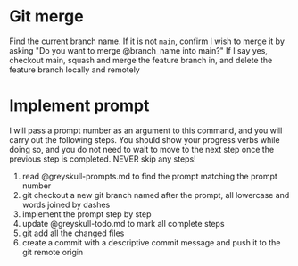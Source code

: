 # Git merge

Find the current branch name. If it is not `main`, confirm I wish to merge it by asking "Do you want to merge @branch_name into main?" If I say yes, checkout main, squash and merge the feature branch in, and delete the feature branch locally and remotely

# Implement prompt

I will pass a prompt number as an argument to this command, and you will carry out the following steps. You should show your progress verbs while doing so, and you do not need to wait to move to the next step once the previous step is completed. NEVER skip any steps!

1. read @greyskull-prompts.md to find the prompt matching the prompt number
2. git checkout a new git branch named after the prompt, all lowercase and words joined by dashes
3. implement the prompt step by step
4. update @greyskull-todo.md to mark all complete steps
5. git add all the changed files
6. create a commit with a descriptive commit message and push it to the git remote origin
